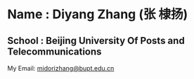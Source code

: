 # Name : Diyang Zhang (张 棣扬)
## School : Beijing University Of Posts and Telecommunications
My Email: <midorizhang@bupt.edu.cn>

